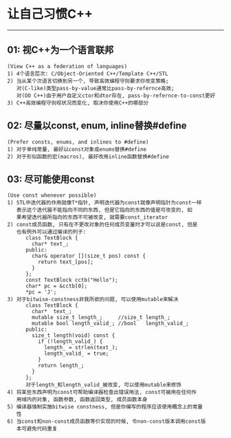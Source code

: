 # **让自己习惯C++** #
***


## **01: 视C++为一个语言联邦** ##
    (View C++ as a federation of languages)
    1) 4个语言层次: C/Object-Oriented C++/Template C++/STL
    2) 当从某个次语言切换到另一个, 导致高效编程守则要求你改变策略;
       对(C-like)类型pass-by-value通常比pass-by-refernce高效;
       对(OO C++)由于用户自定义ctor和dtor存在, pass-by-refernce-to-const更好
    3) C++高效编程守则视状况而变化, 取决你使用C++的哪部分



## **02: 尽量以const, enum, inline替换#define** ##
    (Prefer consts, enums, and inlines to #define)
    1) 对于单纯常量, 最好以const对象或enums替换#define
    2) 对于形似函数的宏(macros), 最好改用inline函数替换#define


## **03: 尽可能使用const** ##
    (Use const whenever possible)
    1) STL中迭代器的作用就像T*指针, 声明迭代器为const就像声明指针为const一样
       表示这个迭代器不能指向不同的东西, 但是它指向的东西的值是可改变的, 如
       果希望迭代器所指向的东西不可被改变, 就需要const_iterator
    2) const成员函数, 只有在不更改对象的任何成员变量时才可以说是const, 但是
       也有例外可以通过编译的列子:
          class TextBlock {
            char* text_;
          public:
            char& operator [](size_t pos) const { 
              return text_[pos];
            }
          };
          const TextBlock cctb("Hello");
          char* pc = &cctb[0];
          *pc = 'J';
    3) 对于bitwise-constness非我所欲的问题, 可以使用mutable来解决
          class TextBlock {
            char*  text_;
            mutable size_t length_;     //size_t length_;
            mutable bool length_valid_; //bool   length_valid_;
          public:
            size_t length(void) const {
              if (!length_valid_) {
                length_ = strlen(text_);
                length_valid_ = true;
              }
              return length_;
            }
          };
          对于length_和length_valid_被改变, 可以使用mutable来修饰
    4) 将某些东西声明为const可帮助编译器检查出错误用法, const可被用在任何作
       用域内的对象, 函数参数, 函数返回类型, 成员函数本身
    5) 编译器强制实施bitwise constness, 但是你编写的程序应该使用概念上的常量
       性
    6) 当const和non-const成员函数等价实现的时候, 令non-const版本调用const版 
       本可避免代码重复
